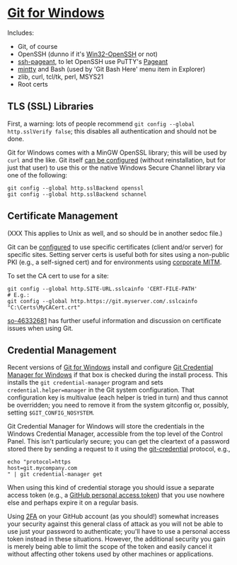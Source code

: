 [Git for Windows]
=================

Includes:
* Git, of course
* OpenSSH (dunno if it's [Win32-OpenSSH] or not)
* [ssh-pageant], to let OpenSSH use PuTTY's [Pageant](term-ssh.md)
* [mintty] and Bash (used by 'Git Bash Here' menu item in Explorer)
* zlib, curl, tcl/tk, perl, MSYS21
* Root certs


TLS (SSL) Libraries
-------------------

First, a warning: lots of people recommend `git config --global
http.sslVerify false`; this disables all authentication and should not
be done.

Git for Windows comes with a MinGW OpenSSL library; this will be used
by `curl` and the like. Git itself [can be configured][so-winsecchan]
(without reinstallation, but for just that user) to use this or the
native Windows Secure Channel library via one of the following:

    git config --global http.sslBackend openssl
    git config --global http.sslBackend schannel


Certificate Management
----------------------

(XXX This applies to Unix as well, and so should be in another sedoc file.)

Git can be [configured][git-config] to use specific certificates (client
and/or server) for specific sites. Setting server certs is useful both
for sites using a non-public PKI (e.g., a self-signed cert) and for
environments using [corporate MITM][mitm].

To set the CA cert to use for a site:

    git config --global http.SITE-URL.sslcainfo 'CERT-FILE-PATH'
    # E.g.:
    git config --global http.https://git.myserver.com/.sslcainfo "C:\Certs\MyCACert.crt"

[so-46332681] has further useful information and discussion on certificate
issues when using Git.

[mitm]: https://security.stackexchange.com/q/107542/12254
[so-46332681]: https://stackoverflow.com/a/46332681/107294


Credential Management
---------------------

Recent versions of [Git for Windows] install and configure [Git
Credential Manager for Windows][gcmw] if that box is checked during
the install process. This installs the `git credential-manager`
program and sets `credential.helper=manager` in the Git system
configuration. That configuration key is multivalue (each helper is
tried in turn) and thus cannot be overridden; you need to remove it
from the system gitconfig or, possibly, setting `$GIT_CONFIG_NOSYSTEM`.

Git Credential Manager for Windows will store the credentials in the
Windows Credential Manager, accessible from the top level of the
Control Panel. This isn't particularly secure; you can get the
cleartext of a password stored there by sending a request to it using
the [git-credential] protocol, e.g.,

    echo "protocol=https
    host=git.mycompany.com
    " | git credential-manager get

When using this kind of credential storage you should issue a separate
access token (e.g., a [GitHub personal access token][gh-token]) that
you use nowhere else and perhaps expire it on a regular basis.

Using [2FA] on your GitHub account (as you should!) somewhat increases
your security against this general class of attack as you will not be
able to use just your password to authenticate; you'll have to use a
personal access token instead in these situations. However, the
additional security you gain is merely being able to limit the scope
of the token and easily cancel it without affecting other tokens used
by other machines or applications.



[2FA]: https://help.github.com/articles/about-two-factor-authentication/
[Git for Windows]: http://gitforwindows.org/
[Win32-OpenSSH]: https://github.com/PowerShell/Win32-OpenSSH
[gcmw]: https://github.com/Microsoft/Git-Credential-Manager-for-Windows
[gh-token]: https://help.github.com/articles/creating-a-personal-access-token-for-the-command-line/
[git-config]: https://git-scm.com/docs/git-config
[git-credential]: https://git-scm.com/docs/git-credential
[mintty]: https://mintty.github.io/
[so-winsecchan]: https://stackoverflow.com/a/46332681
[ssh-pageant]: https://github.com/cuviper/ssh-pageant
